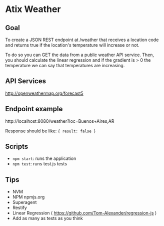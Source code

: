# Atix Weather

## Goal

To create a JSON REST endpoint at /weather that receives a location code and
returns true if the location's temperature will increase or not.

To do so you can GET the data from a public weather API service. Then, you should
calculate the linear regression and if the gradient is > 0 the temperature we can
say that temperatures are increasing.

## API Services

http://openweathermap.org/forecast5

## Endpoint example

http://localhost:8080/weather?loc=Buenos+Aires,AR

Response should be like: `{ result: false }`

## Scripts

- `npm start`: runs the application
- `npm test`: runs test.js tests

## Tips

- NVM
- NPM npmjs.org
- Superagent
- Restify
- Linear Regression ( https://github.com/Tom-Alexander/regression-js )
- Add as many as tests as you think

